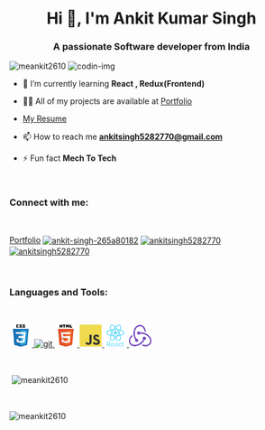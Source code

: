 <h1 align="center">Hi 👋, I'm Ankit Kumar Singh</h1>
<h3 align="center">A passionate Software developer from India</h3>
<img align="right" alt="codin-img" width="400" src="https://user-images.githubusercontent.com/55389276/140866485-8fb1c876-9a8f-4d6a-98dc-08c4981eaf70.gif">
<p align="left"> <img src="https://komarev.com/ghpvc/?username=meankit2610&label=Profile%20views&color=0e75b6&style=flat" alt="meankit2610" /> </p>

- 🌱 I’m currently learning **React , Redux(Frontend)**

- 👨‍💻 All of my projects are available at <a href="https://ankit-singh-portfolio-t.netlify.app/">Portfolio</a>

- <a href="https://drive.google.com/file/d/1gI1z4WOPV8l5MbnopsexnDTlG9EpI7Ph/view?usp=sharing">My Resume</a>

- 📫 How to reach me **ankitsingh5282770@gmail.com**

- ⚡ Fun fact **Mech To Tech**

<br/>

<h3 align="left">Connect with me:</h3>
<br/>
<p align="left">
<a href="https://ankit-singh-portfolio-t.netlify.app/">Portfolio</a>
<a href="https://linkedin.com/in/ankit-singh-265a80182" target="blank"><img align="center" src="https://raw.githubusercontent.com/rahuldkjain/github-profile-readme-generator/master/src/images/icons/Social/linked-in-alt.svg" alt="ankit-singh-265a80182" height="30" width="40" /></a>
<a href="https://www.leetcode.com/ankitsingh5282770" target="blank"><img align="center" src="https://raw.githubusercontent.com/rahuldkjain/github-profile-readme-generator/master/src/images/icons/Social/leet-code.svg" alt="ankitsingh5282770" height="30" width="40" /></a>
<a href="https://auth.geeksforgeeks.org/user/ankitsingh5282770" target="blank"><img align="center" src="https://raw.githubusercontent.com/rahuldkjain/github-profile-readme-generator/master/src/images/icons/Social/geeks-for-geeks.svg" alt="ankitsingh5282770" height="30" width="40" /></a>
</p>

<br/>
<h3 align="left">Languages and Tools:</h3>
<br/>
<p align="left"> <a href="https://www.w3schools.com/css/" target="_blank" rel="noreferrer"> <img src="https://raw.githubusercontent.com/devicons/devicon/master/icons/css3/css3-original-wordmark.svg" alt="css3" width="40" height="40"/> </a> <a href="https://git-scm.com/" target="_blank" rel="noreferrer"> <img src="https://www.vectorlogo.zone/logos/git-scm/git-scm-icon.svg" alt="git" width="40" height="40"/> </a> <a href="https://www.w3.org/html/" target="_blank" rel="noreferrer"> <img src="https://raw.githubusercontent.com/devicons/devicon/master/icons/html5/html5-original-wordmark.svg" alt="html5" width="40" height="40"/> </a> <a href="https://developer.mozilla.org/en-US/docs/Web/JavaScript" target="_blank" rel="noreferrer"> <img src="https://raw.githubusercontent.com/devicons/devicon/master/icons/javascript/javascript-original.svg" alt="javascript" width="40" height="40"/> </a> <a href="https://reactjs.org/" target="_blank" rel="noreferrer"> <img src="https://raw.githubusercontent.com/devicons/devicon/master/icons/react/react-original-wordmark.svg" alt="react" width="40" height="40"/> </a> <a href="https://redux.js.org" target="_blank" rel="noreferrer"> <img src="https://raw.githubusercontent.com/devicons/devicon/master/icons/redux/redux-original.svg" alt="redux" width="40" height="40"/> </a> </p>
<br/>
<p>&nbsp;<img align="center" src="https://github-readme-stats.vercel.app/api?username=meankit2610&show_icons=true&locale=en" alt="meankit2610" /></p>
<br/>
<p><img align="center" src="https://github-readme-streak-stats.herokuapp.com/?user=meankit2610&" alt="meankit2610" /></p>
